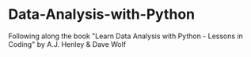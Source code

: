 # Data-Analysis-with-Python
Following along the book "Learn Data Analysis with Python - Lessons in Coding" by A.J. Henley &amp; Dave Wolf
